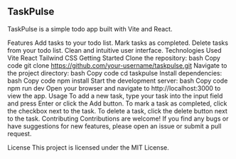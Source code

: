 ## TaskPulse
TaskPulse is a simple todo app built with Vite and React.

Features
Add tasks to your todo list.
Mark tasks as completed.
Delete tasks from your todo list.
Clean and intuitive user interface.
Technologies Used
Vite
React
Tailwind CSS
Getting Started
Clone the repository:
bash
Copy code
git clone https://github.com/your-username/taskpulse.git
Navigate to the project directory:
bash
Copy code
cd taskpulse
Install dependencies:
bash
Copy code
npm install
Start the development server:
bash
Copy code
npm run dev
Open your browser and navigate to http://localhost:3000 to view the app.
Usage
To add a new task, type your task into the input field and press Enter or click the Add button.
To mark a task as completed, click the checkbox next to the task.
To delete a task, click the delete button next to the task.
Contributing
Contributions are welcome! If you find any bugs or have suggestions for new features, please open an issue or submit a pull request.

License
This project is licensed under the MIT License.